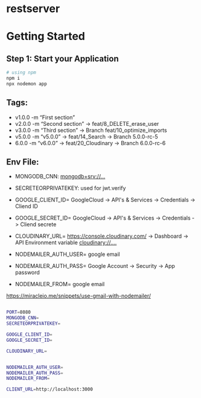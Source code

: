 # restserver

# Getting Started

## Step 1: Start your Application

```bash
# using npm
npm i
npx nodemon app
```

## Tags:
- v1.0.0 -m “First section”
- v2.0.0 -m “Second section” -> feat/8_DELETE_erase_user
- v3.0.0 -m “Third section” -> Branch feat/10_optimize_imports
- v5.0.0 -m “v5.0.0” -> feat/14_Search -> Branch 5.0.0-rc-5 
- 6.0.0 -m “v6.0.0” -> feat/20_Cloudinary -> Branch 6.0.0-rc-6 


## Env File:

- MONGODB_CNN: <mongodb+srv://...>
- SECRETEORPRIVATEKEY: used for jwt.verify

- GOOGLE_CLIENT_ID= GoogleCloud -> API's & Services -> Credentials -> Cliend ID
- GOOGLE_SECRET_ID= GoogleCloud -> API's & Services -> Credentials -> Cliend secrete

- CLOUDINARY_URL= https://console.cloudinary.com/ -> Dashboard -> API Environment variable <cloudinary://....>

- NODEMAILER_AUTH_USER= google email
- NODEMAILER_AUTH_PASS= Google Account -> Security -> App password
- NODEMAILER_FROM= google email

https://miracleio.me/snippets/use-gmail-with-nodemailer/

```bash

PORT=8080
MONGODB_CNN=
SECRETEORPRIVATEKEY=

GOOGLE_CLIENT_ID=
GOOGLE_SECRET_ID=

CLOUDINARY_URL=


NODEMAILER_AUTH_USER=
NODEMAILER_AUTH_PASS=
NODEMAILER_FROM=

CLIENT_URL=http://localhost:3000
```
